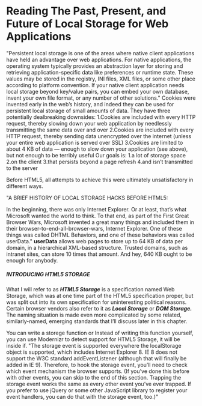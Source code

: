 # Reading The Past, Present, and Future of Local Storage for Web Applications

"Persistent local storage is one of the areas where native client applications have held an advantage over web applications. For native applications, the operating system typically provides an abstraction layer for storing and retrieving application-specific data like preferences or runtime state. These values may be stored in the registry, INI files, XML files, or some other place according to platform convention. If your native client application needs local storage beyond key/value pairs, you can embed your own database, invent your own file format, or any number of other solutions."
Cookies were invented early in the web’s history, and indeed they can be used for persistent local storage of small amounts of data. 
They have three potentially dealbreaking downsides:
1.Cookies are included with every HTTP request, thereby slowing down your web application by needlessly transmitting the same data over and over
2.Cookies are included with every HTTP request, thereby sending data unencrypted over the internet (unless your entire web application is served over SSL)
3.Cookies are limited to about 4 KB of data — enough to slow down your application (see above), but not enough to be terribly useful
Our goals is:
1.a lot of storage space
2.on the client
3.that persists beyond a page refresh
4.and isn’t transmitted to the server

Before HTML5, all attempts to achieve this were ultimately unsatisfactory in different ways.

"A BRIEF HISTORY OF LOCAL STORAGE HACKS BEFORE HTML5:

In the beginning, there was only Internet Explorer. Or at least, that’s what Microsoft wanted the world to think. To that end, as part of the First Great Browser Wars, Microsoft invented a great many things and included them in their browser-to-end-all-browser-wars, Internet Explorer. One of these things was called DHTML Behaviors, and one of these behaviors was called userData."
**userData**  allows web pages to store up to 64 KB of data per domain, in a hierarchical XML-based structure. 
Trusted domains, such as intranet sites, can store 10 times that amount. And hey, 640 KB ought to be enough for anybody.

##### INTRODUCING HTML5 STORAGE
What I will refer to as ***HTML5 Storage*** is a specification named Web Storage, which was at one time part of the HTML5 specification proper, but was split out into its own specification for uninteresting political reasons.
 Certain browser vendors also refer to it as ***Local Storage*** or ***DOM Storage.*** The naming situation is made even more complicated by some related, similarly-named, emerging standards that I’ll discuss later in this chapter.

You can write a storege function or Instead of writing this function yourself, you can use Modernizr to detect support for HTML5 Storage, it will be inside if.
"The storage event is supported everywhere the localStorage object is supported, which includes Internet Explorer 8. IE 8 does not support the W3C standard addEventListener (although that will finally be added in IE 9). Therefore, to hook the storage event, you’ll need to check which event mechanism the browser supports. (If you’ve done this before with other events, you can skip to the end of this section. Trapping the storage event works the same as every other event you’ve ever trapped. If you prefer to use jQuery or some other JavaScript library to register your event handlers, you can do that with the storage event, too.)"
